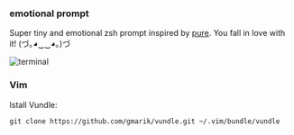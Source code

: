 ### emotional prompt

Super tiny and emotional zsh prompt inspired by [pure][1]. You fall in love with it! (づ｡◕‿‿◕｡)づ

![terminal](https://cloud.githubusercontent.com/assets/1410106/4904770/1a952d70-644a-11e4-88d6-2f378e8a39c3.png)

[1]: https://github.com/sindresorhus/pure

### Vim


Istall Vundle:

```
git clone https://github.com/gmarik/vundle.git ~/.vim/bundle/vundle
```
